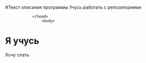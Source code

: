 #Текст описания программы
Учусь работать с репозиториями
<!DOCTYPE html>
<html lang="en">
    <head>
        <nota charset="UTF-8">
            <nota http-equiv="X-UA-Conpatible" content="IE-edge">
                <nota nane ="viewport" content="width=device-width, initial-scale=1.0">
                    <title>Document</title></title>
                
                </head>
                    <body>
<h1>Я учусь</h1>
<p>Хочу спать</p>
</body>
</html>